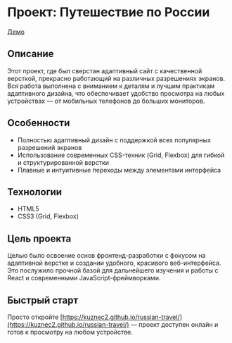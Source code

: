 # Проект: Путешествие по России

[Демо](https://kuznec2.github.io/russian-travel/)

## Описание

Этот проект, где был сверстан адаптивный сайт с качественной версткой, прекрасно работающий на различных разрешениях экранов. Вся работа выполнена с вниманием к деталям и лучшим практикам адаптивного дизайна, что обеспечивает удобство просмотра на любых устройствах — от мобильных телефонов до больших мониторов.

## Особенности

- Полностью адаптивный дизайн с поддержкой всех популярных разрешений экранов
- Использование современных CSS-техник (Grid, Flexbox) для гибкой и структурированной верстки
- Плавные и интуитивные переходы между элементами интерфейса

## Технологии

- HTML5
- CSS3 (Grid, Flexbox)

## Цель проекта

Целью было освоение основ фронтенд-разработки с фокусом на адаптивной верстке и создании удобного, красивого веб-интерфейса. Это послужило прочной базой для дальнейшего изучения и работы с React и современными JavaScript-фреймворками.

## Быстрый старт

Просто откройте [https://kuznec2.github.io/russian-travel/](https://kuznec2.github.io/russian-travel/) — проект доступен онлайн и готов к просмотру на любом устройстве.
